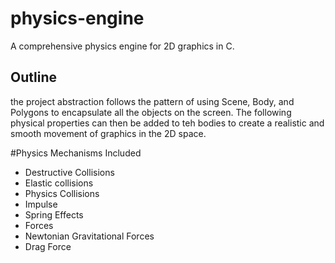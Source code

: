 # physics-engine
A comprehensive physics engine for 2D graphics in C. 

## Outline 
the project abstraction follows the pattern of using Scene, Body, and Polygons to encapsulate all the objects on the screen. The following physical properties can then be added to teh bodies to create a realistic and smooth movement of graphics in the 2D space. 

#Physics Mechanisms Included
- Destructive Collisions
- Elastic collisions
- Physics Collisions
- Impulse
- Spring Effects
- Forces
- Newtonian Gravitational Forces
- Drag Force 


